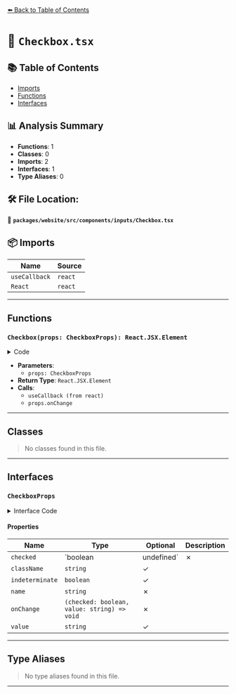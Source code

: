 [⬅️ Back to Table of Contents](../../../../../index.md)

# 📄 `Checkbox.tsx`

## 📚 Table of Contents

- [Imports](#imports)
- [Functions](#functions)
- [Interfaces](#interfaces)

## 📊 Analysis Summary

- **Functions**: 1
- **Classes**: 0
- **Imports**: 2
- **Interfaces**: 1
- **Type Aliases**: 0

## 🛠️ File Location:
📂 **`packages/website/src/components/inputs/Checkbox.tsx`**

## 📦 Imports

| Name | Source |
|------|--------|
| `useCallback` | `react` |
| `React` | `react` |


---

## Functions

### `Checkbox(props: CheckboxProps): React.JSX.Element`

<details><summary>Code</summary>

```ts
function Checkbox(props: CheckboxProps): React.JSX.Element {
  const { indeterminate } = props;

  const checkboxRef = useCallback(
    (node: HTMLInputElement | null) => {
      if (!node) {
        return;
      }

      node.indeterminate = indeterminate ?? false;
    },
    [indeterminate],
  );

  return (
    <input
      checked={props.checked && !props.indeterminate}
      className={props.className}
      name={props.name}
      onChange={(e): void =>
        props.onChange(e.target.checked, props.value ?? '')
      }
      ref={checkboxRef}
      type="checkbox"
    />
  );
}
```
</details>

- **Parameters**:
  - `props: CheckboxProps`
- **Return Type**: `React.JSX.Element`
- **Calls**:
  - `useCallback (from react)`
  - `props.onChange`

---

## Classes

> No classes found in this file.


---

## Interfaces

### `CheckboxProps`

<details><summary>Interface Code</summary>

```ts
export interface CheckboxProps {
  readonly checked: boolean | undefined;
  readonly className?: string;
  readonly indeterminate?: boolean;
  readonly name: string;
  readonly onChange: (checked: boolean, value: string) => void;
  readonly value?: string;
}
```
</details>

#### Properties

| Name | Type | Optional | Description |
|------|------|----------|-------------|
| `checked` | `boolean | undefined` | ✗ |  |
| `className` | `string` | ✓ |  |
| `indeterminate` | `boolean` | ✓ |  |
| `name` | `string` | ✗ |  |
| `onChange` | `(checked: boolean, value: string) => void` | ✗ |  |
| `value` | `string` | ✓ |  |


---

## Type Aliases

> No type aliases found in this file.


---